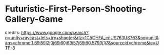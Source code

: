 # Futuristic-First-Person-Shooting-Gallery-Game

credits: https://www.google.com/search?q=unity+raycast+lets+try+shooter&rlz=1C5CHFA_enUS763US763&oq=unit&aqs=chrome.1.69i59l2j0j69i60j69i57j69i60.5793j1j7&sourceid=chrome&ie=UTF-8
